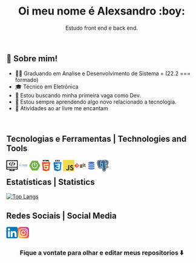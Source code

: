 <p align="center">

<h1 align="center"> Oi meu nome é Alexsandro :boy:</h1>

<p align="center"> Estudo front end e back end.</p>

</p>

<br/>

## 💬 Sobre mim!

- 🧑‍🎓 Graduando em Analise e Desenvolvimento de Sistema = (22.2 === formado)
- 🎓 Técnico em Eletrônica
- 💼 Estou buscando minha primeira vaga como Dev.
- 🚀 Estou sempre aprendendo algo novo relacionado a tecnologia.
- 🚴 Atividades ao ar livre me encantam

<br/>

## Tecnologias e Ferramentas | Technologies and Tools

<img align="left" width="30px" src="./img/programming.png" alt="computador dev">
<img align="left" width="30px" src="./img/java.png" alt="lingaguem java">
<img align="left" width="30px" src="./img/spring.png">
<img align="left" width="30px" src="./img/html.png">
<img align="left" width="30px" src="./img/css.png">
<img align="left" width="30px" src="./img/js.png">
<img align="left" width="30px" src="./img/git.png">
<img align="left" width="30px" src="./img/sql.png">
<img align="left" width="30px" src="./img/postgresql.png">

<br/>

## Estatísticas | Statistics

[![Top Langs](https://github-readme-stats.vercel.app/api/top-langs/?username=alexsandro-cristiano&langs_count=30)](https://github.com/alexsandro-cristiano/github-readme-stats)

## Redes Sociais | Social Media

[<img align="left" alt="linkedin" width="30px" src="./img/lk.png">][linkedin]

[<img align="left" alt="instagram" width="30px" src="./img/is.png">][instagram]

<!-- Sites -->

[linkedin]: https://www.linkedin.com/in/alexsandro-cristiano/
[instagram]: https://www.instagram.com/alex_o_sander/

<br>
<br>

### <div align="center"> Fique a vontate para olhar e editar meus repositorios ⬇️ </div>
